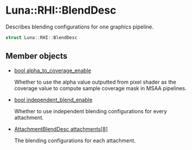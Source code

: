 # Luna::RHI::BlendDesc
Describes blending configurations for one graphics pipeline. 

```c++
struct Luna::RHI::BlendDesc
```

## Member objects
* [bool alpha_to_coverage_enable](struct_luna_1_1_r_h_i_1_1_blend_desc_1a34a3e9e24fde6dc1da0ca473b9eee558.md)

    Whether to use the alpha value outputted from pixel shader as the coverage value to compute sample coverage mask in MSAA pipelines. 

* [bool independent_blend_enable](struct_luna_1_1_r_h_i_1_1_blend_desc_1a7a7608df81a902fa87e2ed43aeb7a8a6.md)

    Whether to use independent blending configurations for every attachment. 

* [AttachmentBlendDesc attachments[8]](struct_luna_1_1_r_h_i_1_1_blend_desc_1a3566beb6c1e9d185ea42b81f833153d6.md)

    The blending configurations for each attachment. 

